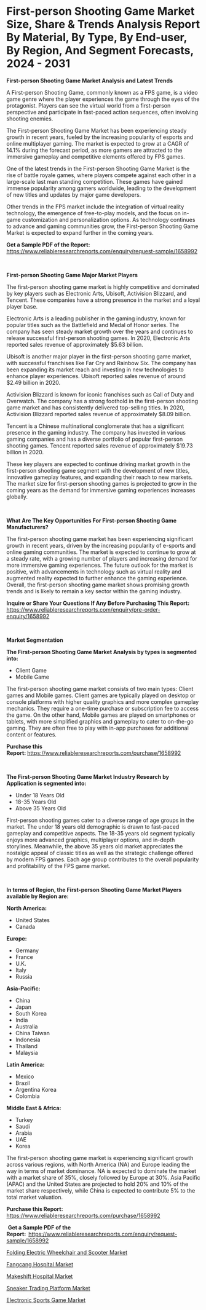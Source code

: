 <p><h1>First-person Shooting Game Market Size, Share & Trends Analysis Report By Material, By Type, By End-user, By Region, And Segment Forecasts, 2024 - 2031</h1></p><p><strong>First-person Shooting Game Market Analysis and Latest Trends</strong></p>
<p><p>A First-person Shooting Game, commonly known as a FPS game, is a video game genre where the player experiences the game through the eyes of the protagonist. Players can see the virtual world from a first-person perspective and participate in fast-paced action sequences, often involving shooting enemies.</p><p>The First-person Shooting Game Market has been experiencing steady growth in recent years, fueled by the increasing popularity of esports and online multiplayer gaming. The market is expected to grow at a CAGR of 14.1% during the forecast period, as more gamers are attracted to the immersive gameplay and competitive elements offered by FPS games.</p><p>One of the latest trends in the First-person Shooting Game Market is the rise of battle royale games, where players compete against each other in a large-scale last man standing competition. These games have gained immense popularity among gamers worldwide, leading to the development of new titles and updates by major game developers.</p><p>Other trends in the FPS market include the integration of virtual reality technology, the emergence of free-to-play models, and the focus on in-game customization and personalization options. As technology continues to advance and gaming communities grow, the First-person Shooting Game Market is expected to expand further in the coming years.</p></p>
<p><strong>Get a Sample PDF of the Report:&nbsp;</strong> <a href="https://www.reliableresearchreports.com/enquiry/request-sample/1658992">https://www.reliableresearchreports.com/enquiry/request-sample/1658992</a></p>
<p>&nbsp;</p>
<p><strong>First-person Shooting Game Major Market Players</strong></p>
<p><p>The first-person shooting game market is highly competitive and dominated by key players such as Electronic Arts, Ubisoft, Activision Blizzard, and Tencent. These companies have a strong presence in the market and a loyal player base.</p><p>Electronic Arts is a leading publisher in the gaming industry, known for popular titles such as the Battlefield and Medal of Honor series. The company has seen steady market growth over the years and continues to release successful first-person shooting games. In 2020, Electronic Arts reported sales revenue of approximately $5.63 billion.</p><p>Ubisoft is another major player in the first-person shooting game market, with successful franchises like Far Cry and Rainbow Six. The company has been expanding its market reach and investing in new technologies to enhance player experiences. Ubisoft reported sales revenue of around $2.49 billion in 2020.</p><p>Activision Blizzard is known for iconic franchises such as Call of Duty and Overwatch. The company has a strong foothold in the first-person shooting game market and has consistently delivered top-selling titles. In 2020, Activision Blizzard reported sales revenue of approximately $8.09 billion.</p><p>Tencent is a Chinese multinational conglomerate that has a significant presence in the gaming industry. The company has invested in various gaming companies and has a diverse portfolio of popular first-person shooting games. Tencent reported sales revenue of approximately $19.73 billion in 2020.</p><p>These key players are expected to continue driving market growth in the first-person shooting game segment with the development of new titles, innovative gameplay features, and expanding their reach to new markets. The market size for first-person shooting games is projected to grow in the coming years as the demand for immersive gaming experiences increases globally.</p></p>
<p>&nbsp;</p>
<p><strong>What Are The Key Opportunities For First-person Shooting Game Manufacturers?</strong></p>
<p><p>The first-person shooting game market has been experiencing significant growth in recent years, driven by the increasing popularity of e-sports and online gaming communities. The market is expected to continue to grow at a steady rate, with a growing number of players and increasing demand for more immersive gaming experiences. The future outlook for the market is positive, with advancements in technology such as virtual reality and augmented reality expected to further enhance the gaming experience. Overall, the first-person shooting game market shows promising growth trends and is likely to remain a key sector within the gaming industry.</p></p>
<p><strong>Inquire or Share Your Questions If Any Before Purchasing This Report:</strong> <a href="https://www.reliableresearchreports.com/enquiry/pre-order-enquiry/1658992">https://www.reliableresearchreports.com/enquiry/pre-order-enquiry/1658992</a></p>
<p>&nbsp;</p>
<p><strong>Market Segmentation</strong></p>
<p><strong>The First-person Shooting Game Market Analysis by types is segmented into:</strong></p>
<p><ul><li>Client Game</li><li>Mobile Game</li></ul></p>
<p><p>The first-person shooting game market consists of two main types: Client games and Mobile games. Client games are typically played on desktop or console platforms with higher quality graphics and more complex gameplay mechanics. They require a one-time purchase or subscription fee to access the game. On the other hand, Mobile games are played on smartphones or tablets, with more simplified graphics and gameplay to cater to on-the-go gaming. They are often free to play with in-app purchases for additional content or features.</p></p>
<p><strong>Purchase this Report:&nbsp;</strong><a href="https://www.reliableresearchreports.com/purchase/1658992">https://www.reliableresearchreports.com/purchase/1658992</a></p>
<p>&nbsp;</p>
<p><strong>The First-person Shooting Game Market Industry Research by Application is segmented into:</strong></p>
<p><ul><li>Under 18 Years Old</li><li>18-35 Years Old</li><li>Above 35 Years Old</li></ul></p>
<p><p>First-person shooting games cater to a diverse range of age groups in the market. The under 18 years old demographic is drawn to fast-paced gameplay and competitive aspects. The 18-35 years old segment typically enjoys more advanced graphics, multiplayer options, and in-depth storylines. Meanwhile, the above 35 years old market appreciates the nostalgic appeal of classic titles as well as the strategic challenge offered by modern FPS games. Each age group contributes to the overall popularity and profitability of the FPS game market.</p></p>
<p>&nbsp;</p>
<p><strong>In terms of Region, the First-person Shooting Game Market Players available by Region are:</strong></p>
<p>
    <p> <strong> North America: </strong>
        <ul>
            <li>United States</li>
            <li>Canada</li>
        </ul>
        </p> 
    <p> <strong> Europe: </strong>
        <ul>
            <li>Germany</li>
            <li>France</li>
            <li>U.K.</li>
            <li>Italy</li>
            <li>Russia</li>
        </ul>
        </p> 
    <p> <strong> Asia-Pacific: </strong>
        <ul>
            <li>China</li>
            <li>Japan</li>
            <li>South Korea</li>
            <li>India</li>
            <li>Australia</li>
            <li>China Taiwan</li>
            <li>Indonesia</li>
            <li>Thailand</li>
            <li>Malaysia</li>
        </ul>
        </p> 
    <p> <strong> Latin America: </strong>
        <ul>
            <li>Mexico</li>
            <li>Brazil</li>
            <li>Argentina Korea</li>
            <li>Colombia</li>
        </ul>
        </p> 
    <p> <strong> Middle East & Africa: </strong>
        <ul>
            <li>Turkey</li>
            <li>Saudi</li>
            <li>Arabia</li>
            <li>UAE</li>
            <li>Korea</li>
        </ul>
    </p>
    </p>
<p><p>The first-person shooting game market is experiencing significant growth across various regions, with North America (NA) and Europe leading the way in terms of market dominance. NA is expected to dominate the market with a market share of 35%, closely followed by Europe at 30%. Asia Pacific (APAC) and the United States are projected to hold 20% and 10% of the market share respectively, while China is expected to contribute 5% to the total market valuation.</p></p>
<p><strong>Purchase this Report: </strong><a href="https://www.reliableresearchreports.com/purchase/1658992">https://www.reliableresearchreports.com/purchase/1658992</a></p>
<p>&nbsp;<strong>Get a Sample PDF of the Report:&nbsp;&nbsp;</strong><a href="https://www.reliableresearchreports.com/enquiry/request-sample/1658992">https://www.reliableresearchreports.com/enquiry/request-sample/1658992</a></p>
<p><strong></strong></p>
<p><p><a href="https://github.com/beatblasta/Market-Research-Report-List-2/blob/main/folding-electric-wheelchair-and-scooter-market.md">Folding Electric Wheelchair and Scooter Market</a></p><p><a href="https://medium.com/@harveybeer951/fangcang-hospital-market-size-reveals-the-best-marketing-channels-in-global-industry-f5655922c901">Fangcang Hospital Market</a></p><p><a href="https://medium.com/@harveybeer951/makeshift-hospital-market-report-reveals-the-latest-trends-and-growth-opportunities-of-this-market-ec44f20c51ae">Makeshift Hospital Market</a></p><p><a href="https://medium.com/@donaldyoung656/sneaker-trading-platform-market-exploring-market-share-market-trends-and-future-growth-92b3207f34e1">Sneaker Trading Platform Market</a></p><p><a href="https://medium.com/@harveybeer951/electronic-sports-game-market-furnishes-information-on-market-share-market-trends-and-market-361695a303ef">Electronic Sports Game Market</a></p></p>